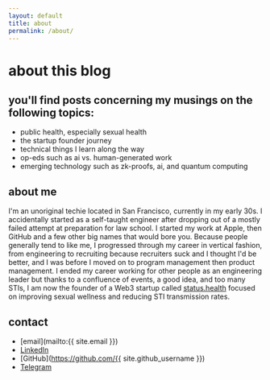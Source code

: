 ```yaml
---
layout: default
title: about
permalink: /about/
---
```


# about this blog

## you'll find posts concerning my musings on the following topics:
- public health, especially sexual health
- the startup founder journey
- technical things I learn along the way
- op-eds such as ai vs. human-generated work
- emerging technology such as zk-proofs, ai, and quantum computing

## about me

I'm an unoriginal techie located in San Francisco, currently in my early 30s. I accidentally started as a self-taught engineer after dropping out of a mostly failed attempt at preparation for law school. I started my work at Apple, then GitHub and a few other big names that would bore you. Because people generally tend to like me, I progressed through my career in vertical fashion, from engineering to recruiting because recruiters suck and I thought I'd be better, and I was before I moved on to program management then product management. I ended my career working for other people as an engineering leader but thanks to a confluence of events, a good idea, and too many STIs, I am now the founder of a Web3 startup called [status.health](https://status.health) focused on improving sexual wellness and reducing STI transmission rates.

## contact

- [email](mailto:{{ site.email }})
- [LinkedIn](https://www.linkedin.com/in/aharshbe/)
- [GitHub](https://github.com/{{ site.github_username }})
- [Telegram](https://t.me/x97115104)